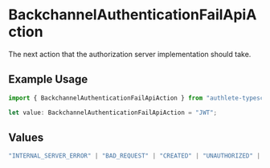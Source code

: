 # BackchannelAuthenticationFailApiAction

The next action that the authorization server implementation should take.

## Example Usage

```typescript
import { BackchannelAuthenticationFailApiAction } from "authlete-typescript-sdk/models/operations";

let value: BackchannelAuthenticationFailApiAction = "JWT";
```

## Values

```typescript
"INTERNAL_SERVER_ERROR" | "BAD_REQUEST" | "CREATED" | "UNAUTHORIZED" | "FORBIDDEN" | "JSON" | "JWT" | "OK"
```
